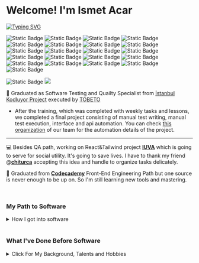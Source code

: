 # Welcome! I'm Ismet Acar

[![Typing SVG](https://readme-typing-svg.demolab.com?font=Fira+Code&pause=1000&random=false&width=465&lines=Software+Test+Engineer;Software+Testing+and+Quality+Specialist)](https://git.io/typing-svg)

![Static Badge](https://img.shields.io/badge/PYTHON-white?style=for-the-badge&logo=python&logoColor=%233776ab) ![Static Badge](https://img.shields.io/badge/JAVASCRIPT-f7df1e?style=for-the-badge&logo=javascript&logoColor=black) ![Static Badge](https://img.shields.io/badge/JAVA-%235382a1?style=for-the-badge) ![Static Badge](https://img.shields.io/badge/C_SHARP-%239b4993?style=for-the-badge)
![Static Badge](https://img.shields.io/badge/SELENIUM-white?style=for-the-badge&logo=selenium) ![Static Badge](https://img.shields.io/badge/JIRA_XRAY-white?style=for-the-badge&logo=jirasoftware&logoColor=blue) ![Static Badge](https://img.shields.io/badge/PYTEST-blue?style=for-the-badge&logo=pytest&logoColor=white) ![Static Badge](https://img.shields.io/badge/POSTGRESQL-white?style=for-the-badge&logo=postgresql)
![Static Badge](https://img.shields.io/badge/SWAGGER-white?style=for-the-badge&logo=swagger) ![Static Badge](https://img.shields.io/badge/postman-white?style=for-the-badge&logo=postman) ![Static Badge](https://img.shields.io/badge/PYCHARM-white?style=for-the-badge&logo=pycharm&logoColor=green) ![Static Badge](https://img.shields.io/badge/VSCODE-%230777ba?style=for-the-badge) ![Static Badge](https://img.shields.io/badge/VISUAL_STUDIO-%237252aa?style=for-the-badge) ![Static Badge](https://img.shields.io/badge/GIT-white?style=for-the-badge&logo=git&logoColor=%23f05133)
![Static Badge](https://img.shields.io/badge/HTML-white?style=for-the-badge&logo=html5&logoColor=%23e44d25) ![Static Badge](https://img.shields.io/badge/CSS-white?style=for-the-badge&logo=css3&logoColor=%23264bdc) ![Static Badge](https://img.shields.io/badge/TAILWIND_CSS-white?style=for-the-badge&logo=tailwindcss&logoColor=%2338bdf7) ![Static Badge](https://img.shields.io/badge/BOOTSTRAP-white?style=for-the-badge&logo=bootstrap&logoColor=%237d11f8) ![Static Badge](https://img.shields.io/badge/REACT-white?style=for-the-badge&logo=react&logoColor=%2361dafb)
![Static Badge](https://img.shields.io/badge/FIGMA-black?style=for-the-badge&logo=figma&logoColor=white) ![Static Badge](https://img.shields.io/badge/Adobe_Illustrator-black?style=for-the-badge&logo=adobeillustrator)

![Static Badge](https://img.shields.io/badge/Linkedin-%230474b3?style=for-the-badge&logo=linkedin&link=https%3A%2F%2Fwww.linkedin.com%2Fin%2Fismet-acar-software%2F) ![](https://komarev.com/ghpvc/?username=acarismet&style=for-the-badge)

:dart: Graduated as Software Testing and Quailty Specialist from [İstanbul Kodluyor Project](https://istanbulkodluyor.com/istanbul-kodluyor) executed by [TOBETO](https://tobeto.com)

- After the training, which was completed with weekly tasks and lessons, we completed a final project consisting of manual test writing, manual test execution, interface and api automation. You can check [this organization](https://github.com/Test-3A-Pair-6) of our team for the automation details of the project.

<hr>

:computer: Besides QA path, working on React&Tailwind project **[IUVA](https://github.com/chiturca/iuva)** which is going to serve for social utility. It's going to save lives. I have to thank my friend @**[chiturca](https://github.com/chiturca)** accepting this idea and handle to organize tasks delicately.

:dart: Graduated from **[Codecademy](https://www.codecademy.com)** Front-End Engineering Path but one source is never enough to be up on. So I'm still learning new tools and mastering.

<br>
<h3>My Path to Software</h3>
<details>
<summary>How I got into software</summary>
<br>
  
:seedling: A self-taught developer who seeks best ways to create. When I worked as a sound technician, learning what was going on behind the scenes of programs that were causing problems and solving them encouraged me to learn behind the scenes. So I embarked on a software path, starting by learning Python. Simultaneously, I completed a course in Mathematics for Data Science at Duke University, based on the fact that programming is not just about language. I learned the language and tools necessary for Front-End Development, a recommended start for self-learners. The basic logic of programming, the basics of coding were complete. Controlling the details from my former professional life and automating the controls in a way that minimizes the human factor was a reflex that was always on my mind while learning software. It was during my industry research that I discovered that Software Testing and Quality Specialization would suit me. Now, on this path that I found by searching step by step, I am moving forward both to be a sought-after name and to create values that I will always remember.

</details>

<br>

<h3>What I've Done Before Software</h3>
<details>
<summary>Click For My Background, Talents and Hobbies</summary>

<br>
  
 ✒️ Originally [Faculty of Communication Radio Tv and Cinema Graduate from Ankara University](http://www.ilef.ankara.edu.tr/en/mainpage/) with the following media skills:

- :radio: Radio Broadcasting in Turkish Radio Television(TRT),
- :microphone: Commercial Voiceover,
- :tophat: Master of Ceremonies,
- :minidisc: Sound Recording and Editing,
- :radio::tv: Radio and TV Broadcast Technician,
- :camera: [Photographing](https://ismtacr.wixsite.com/ismetacar)

🤝 Social Responsibility Project Creator, Developer and Coordinator

:musical_keyboard: Polyphonic choir member (Bass)

</details>
